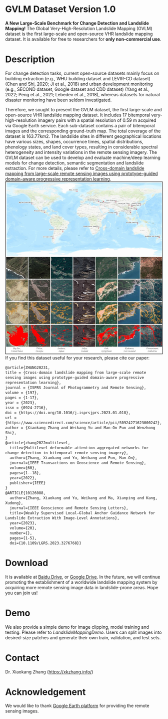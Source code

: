 
# GVLM Dataset Version 1.0

**A New Large-Scale Benchmark for Change Detection and Landslide Mapping!** The Global Very-High-Resolution Landslide Mapping (GVLM) dataset is the first large-scale and open-source VHR landslide mapping dataset. It is available for free to researchers for **only non-commercial use**. 

# Description
For change detection tasks, current open-source datasets mainly focus on building extraction (e.g., WHU building dataset and LEVIR-CD dataset) (Chen and Shi, 2020; Ji et al., 2018) and urban development monitoring (e.g., SECOND dataset, Google dataset and CDD dataset) (Yang et al., 2022; Peng et al., 2021; Lebedev et al., 2018), whereas datasets for natural disaster monitoring have been seldom investigated. 

Therefore, we sought to present the GVLM dataset, the first large-scale and open-source VHR landslide mapping dataset. It includes $17$ bitemporal very-high-resolution imagery pairs with a spatial resolution of $0.59$ m acquired via Google Earth service. Each sub-dataset contains a pair of bitemporal images and the corresponding ground-truth map. The total coverage of the dataset is $163.77 km2$. The landslide sites in different geographical locations have various sizes, shapes, occurrence times, spatial distributions, phenology states, and land cover types, resulting in considerable spectral heterogeneity and intensity variations in the remote sensing imagery. The GVLM dataset can be used to develop and evaluate machine/deep learning models for change detection, semantic segmentation and landslide extraction. For more details, please refer to [Cross-domain landslide mapping from large-scale remote sensing images using prototype-guided domain-aware progressive representation learning](https://www.sciencedirect.com/science/article/abs/pii/S0924271623000242?dgcid=author).
![Locations](https://github.com/ZXK-RS/GVLM/blob/main/samples.png)
If you find this dataset useful for your research, please cite our paper:
```
@article{ZHANG20231,
title = {Cross-domain landslide mapping from large-scale remote sensing images using prototype-guided domain-aware progressive representation learning},
journal = {ISPRS Journal of Photogrammetry and Remote Sensing},
volume = {197},
pages = {1-17},
year = {2023},
issn = {0924-2716},
doi = {https://doi.org/10.1016/j.isprsjprs.2023.01.018},
url = {https://www.sciencedirect.com/science/article/pii/S0924271623000242},
author = {Xiaokang Zhang and Weikang Yu and Man-On Pun and Wenzhong Shi},
}
@article{zhang2022multilevel,
  title={Multilevel deformable attention-aggregated networks for change detection in bitemporal remote sensing imagery},
  author={Zhang, Xiaokang and Yu, Weikang and Pun, Man-On},
  journal={IEEE Transactions on Geoscience and Remote Sensing},
  volume={60},
  pages={1--18},
  year={2022},
  publisher={IEEE}
}
@ARTICLE{10126088,
  author={Zhang, Xiaokang and Yu, Weikang and Ma, Xianping and Kang, Xudong},
  journal={IEEE Geoscience and Remote Sensing Letters}, 
  title={Weakly Supervised Local–Global Anchor Guidance Network for Landslide Extraction With Image-Level Annotations}, 
  year={2023},
  volume={20},
  number={},
  pages={1-5},
  doi={10.1109/LGRS.2023.3276768}}
```
# Download
It is available at  [Baidu Drive](https://pan.baidu.com/s/1GYlY16k1zIEf07puGl8l_w?pwd=wsss), or [Google Drive](https://drive.google.com/file/d/1R6U5GmBHVDi9g3XM09jYCnaqWSwEpBj-/view?usp=sharing). 
In the future, we will continue promoting the establishment of a worldwide landslide mapping system by acquiring more remote sensing image data in landslide-prone areas. Hope you can join us!

# Demo
We also provide a simple demo for image clipping, model training and testing. Please refer to *LandslideMappingDemo*.
Users can split images into desired-size patches and generate their own train, validation, and test sets.

# Contact
Dr. Xiaokang Zhang (https://xkzhang.info/)

# Acknowledgement
We would like to thank [Google Earth platform](https://earth.google.com/) for providing the remote sensing images.
